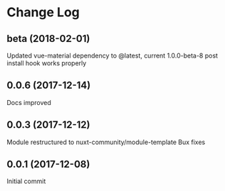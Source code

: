 # Change Log

<a name="beta"></a>
## beta (2018-02-01)
Updated vue-material dependency to @latest, current 1.0.0-beta-8 post install hook works properly
<a name="0.0.6"></a>
## 0.0.6 (2017-12-14)
Docs improved
<a name="0.0.3"></a>
## 0.0.3 (2017-12-12)
Module restructured to nuxt-community/module-template
Bux fixes
<a name="0.0.1"></a>
## 0.0.1 (2017-12-08)
Initial commit